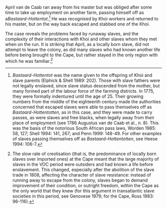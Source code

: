 April van de Caab ran away from his master but was obliged after some time to take up employment on another farm, passing himself off as a*Bastaard-Hottentot*.[^1] He was recognised by Khoi workers and returned to his master, but on the way back escaped and stabbed one of the Khoi.

The case reveals the problems faced by runaway slaves, and the complexity of their interactions with Khoi and other slaves whom they met when on the run. It is striking that April, as a locally born slave, did not attempt to leave the colony, as did many slaves who had known another life before being brought to the Cape, but rather stayed in the only region with which he was familiar.[^2]

[^1]: *Bastaard-Hottentot* was the name given to the offspring of Khoi and slave parents (Elphick & Shell 1989: 202). Those with slave fathers were not legally enslaved, since slave status descended from the mother, but many formed part of the labour force of the farming districts. In 1775, they were formally indentured until the age of 25. Their growing numbers from the middle of the eighteenth century made the authorities concerned that escaped slaves were able to pass themselves off as *Bastaard-Hottentotten,* as in this case, and they were made to carry passes, as were slaves and free blacks, when legally away from their place of employment (see 1786 Augustus van de Caab et al., n. 8). This was the basis of the notorious South African pass laws, Worden 1985: 58, 127; Shell 1994: 141, 267; and Penn 1999: 148-49. For other examples of slaves passing themselves off as *Bastaard-Hottentotten*, see Heese 1994: 106-7.

[^2]: The slow rate of creolisation (that is, the predominance of locally born slaves over imported ones) at the Cape meant that the large majority of slaves in the VOC period were outsiders and had known a life before enslavement. This changed, especially after the abolition of the slave trade in 1808, affecting the character of slave resistance: instead of running away to escape from the colony, slaves began to demand improvement of their condition, or outright freedom, within the Cape as the only world that they knew (for this argument in transatlantic slave societies in this period, see Genovese 1979; for the Cape, Ross 1983: 96-116).
